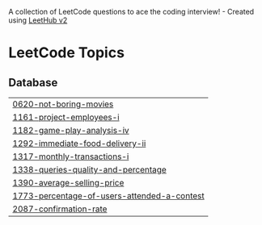 A collection of LeetCode questions to ace the coding interview! - Created using [LeetHub v2](https://github.com/arunbhardwaj/LeetHub-2.0)
<!---LeetCode Topics Start-->
# LeetCode Topics
## Database
|  |
| ------- |
| [0620-not-boring-movies](https://github.com/Bhushan-Thombre/Leetcode/tree/master/0620-not-boring-movies) |
| [1161-project-employees-i](https://github.com/Bhushan-Thombre/Leetcode/tree/master/1161-project-employees-i) |
| [1182-game-play-analysis-iv](https://github.com/Bhushan-Thombre/Leetcode/tree/master/1182-game-play-analysis-iv) |
| [1292-immediate-food-delivery-ii](https://github.com/Bhushan-Thombre/Leetcode/tree/master/1292-immediate-food-delivery-ii) |
| [1317-monthly-transactions-i](https://github.com/Bhushan-Thombre/Leetcode/tree/master/1317-monthly-transactions-i) |
| [1338-queries-quality-and-percentage](https://github.com/Bhushan-Thombre/Leetcode/tree/master/1338-queries-quality-and-percentage) |
| [1390-average-selling-price](https://github.com/Bhushan-Thombre/Leetcode/tree/master/1390-average-selling-price) |
| [1773-percentage-of-users-attended-a-contest](https://github.com/Bhushan-Thombre/Leetcode/tree/master/1773-percentage-of-users-attended-a-contest) |
| [2087-confirmation-rate](https://github.com/Bhushan-Thombre/Leetcode/tree/master/2087-confirmation-rate) |
<!---LeetCode Topics End-->